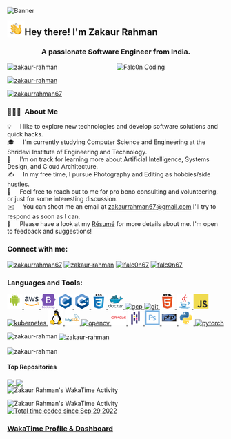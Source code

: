   <!-- ###*************** Banner Image*******************### -->

![Banner](https://github.com/zakaur-rahman/zakaur-rahman/blob/master/assets/falcg.jpg)

<!-- ###*************** Hand Wave GIF*******************### -->

<img alt="Falc0n Coding" src="./assets/Hand%20Wave.gif" width='40' align="left" />
<h2>Hey there! I'm Zakaur Rahman</h2>

<!-- ###*************** General Quote*******************### -->

<h3 align="center">A passionate Software Engineer from India.</h3>

<!-- ###*************** Gif Typing Image*******************### -->

<img align="right" alt="Falc0n Coding" width="250"
        src="https://raw.githubusercontent.com/zakaur-rahman/zakaur-rahman/master/assets/zakaur-rahman.gif"
        align="right" />

<!-- ###*************** Github Profile View count*******************### -->

<p align="left"> <img
                src="https://komarev.com/ghpvc/?username=zakaur-rahman&label=Profile%20views&color=0e75b6&style=flat"
                alt="zakaur-rahman" /> </p>

<!-- ###*************** Github Trophy*******************### -->

<p align="left"> <a href="https://github.com/ryo-ma/github-profile-trophy"><img
                        src="https://github-profile-trophy.vercel.app/?username=zakaur-rahman" alt="zakaur-rahman"
                        width="575" /></a> </p>

<!-- ###*************** Tweeter follow Count*******************### -->

<p align="left"> <a href="https://twitter.com/zakaurrahman67" target="blank"><img
                        src="https://img.shields.io/twitter/follow/zakaurrahman67?logo=twitter&style=for-the-badge"
                        alt="zakaurrahman67" /></a> </p>
 <!-- ###********************** About Me************************### -->

### 👨🏻‍💻 &nbsp;About Me

💡 &nbsp;&nbsp;&nbsp;&nbsp;I like to explore new technologies and develop software solutions and quick hacks.\
🎓 &nbsp;&nbsp;&nbsp;&nbsp;I'm currently studying Computer Science and Engineering at the Shridevi Institute of
Engineering and Technology.\
🌱 &nbsp;&nbsp;&nbsp;&nbsp;I'm on track for learning more about Artificial Intelligence, Systems Design, and Cloud
Architecture.\
✍️ &nbsp;&nbsp;&nbsp;&nbsp;In my free time, I pursue Photography and Editing as hobbies/side hustles.\
💬 &nbsp;&nbsp;&nbsp;&nbsp;Feel free to reach out to me for pro bono consulting and volunteering, or just for some
interesting discussion.\
✉️ &nbsp;&nbsp;&nbsp;&nbsp;You can shoot me an email at zakaurrahman67@gmail.com I'll try to respond as soon as I can.\
📄 &nbsp;&nbsp;&nbsp;&nbsp;Please have a look at my
[Résumé](https://github.com/zakaur-rahman/zakaur-rahman/blob/master/assets/Z45N.pdf) for more details about me. I'm open
to feedback and suggestions!

<!-- ###*************** Social media information*******************### -->

<h3 align="left">Connect with me:</h3>
<p align="left">
<!-- ###*************** Tweeter*******************### -->
        <a href="https://twitter.com/zakaurrahman67" target="blank"><img align="center"
                        src="https://raw.githubusercontent.com/rahuldkjain/github-profile-readme-generator/master/src/images/icons/Social/twitter.svg"
                        alt="zakaurrahman67" height="30" width="40" /></a>
<!-- ###*************** Linkedin Profile*******************### -->
        <a href="https://linkedin.com/in/zakaur-rahman" target="blank"><img align="center"
                        src="https://raw.githubusercontent.com/rahuldkjain/github-profile-readme-generator/master/src/images/icons/Social/linked-in-alt.svg"
                        alt="zakaur-rahman" height="30" width="40" /></a>
<!-- ###*************** Facebook Profile*******************### -->
        <a href="https://fb.com/ifalc0n67" target="blank"><img align="center"
                        src="https://raw.githubusercontent.com/rahuldkjain/github-profile-readme-generator/master/src/images/icons/Social/facebook.svg"
                        alt="ifalc0n67" height="30" width="40" /></a>
 <!-- ###*************** Instagram Profile*******************### -->
        <a href="https://instagram.com/falc0n67" target="blank"><img align="center"
                        src="https://raw.githubusercontent.com/rahuldkjain/github-profile-readme-generator/master/src/images/icons/Social/instagram.svg"
                        alt="falc0n67" height="30" width="40" /></a>
</p>
<!-- ###*************** Languages And Tools*******************### -->

<h3 align="left">Languages and Tools:</h3>
<p align="left"> <a href="https://developer.android.com" target="_blank" rel="noreferrer"> <img
                        src="https://raw.githubusercontent.com/devicons/devicon/master/icons/android/android-original-wordmark.svg"
                        alt="android" width="35" height="35" /> </a> <a href="https://aws.amazon.com" target="_blank"
                rel="noreferrer"> <img
                        src="https://raw.githubusercontent.com/devicons/devicon/master/icons/amazonwebservices/amazonwebservices-original-wordmark.svg"
                        alt="aws" width="35" height="35" /> </a> <a href="https://getbootstrap.com" target="_blank"
                rel="noreferrer"> <img
                        src="https://raw.githubusercontent.com/devicons/devicon/master/icons/bootstrap/bootstrap-plain-wordmark.svg"
                        alt="bootstrap" width="35" height="35" /> </a> <a href="https://www.cprogramming.com/"
                target="_blank" rel="noreferrer"> <img
                        src="https://raw.githubusercontent.com/devicons/devicon/master/icons/c/c-original.svg" alt="c"
                        width="35" height="35" /> </a> <a href="https://www.w3schools.com/cpp/" target="_blank"
                rel="noreferrer"> <img
                        src="https://raw.githubusercontent.com/devicons/devicon/master/icons/cplusplus/cplusplus-original.svg"
                        alt="cplusplus" width="35" height="35" /> </a> <a href="https://www.w3schools.com/css/"
                target="_blank" rel="noreferrer"> <img
                        src="https://raw.githubusercontent.com/devicons/devicon/master/icons/css3/css3-original-wordmark.svg"
                        alt="css3" width="35" height="35" /> </a> <a href="https://www.docker.com/" target="_blank"
                rel="noreferrer"> <img
                        src="https://raw.githubusercontent.com/devicons/devicon/master/icons/docker/docker-original-wordmark.svg"
                        alt="docker" width="35" height="35" /> </a> <a href="https://cloud.google.com" target="_blank"
                rel="noreferrer"> <img src="https://www.vectorlogo.zone/logos/google_cloud/google_cloud-icon.svg"
                        alt="gcp" width="35" height="35" /> </a> <a href="https://git-scm.com/" target="_blank"
                rel="noreferrer"> <img src="https://www.vectorlogo.zone/logos/git-scm/git-scm-icon.svg" alt="git"
                        width="35" height="35" /> </a> <a href="https://www.w3.org/html/" target="_blank"
                rel="noreferrer"> <img
                        src="https://raw.githubusercontent.com/devicons/devicon/master/icons/html5/html5-original-wordmark.svg"
                        alt="html5" width="35" height="35" /> </a> <a href="https://www.java.com" target="_blank"
                rel="noreferrer"> <img
                        src="https://raw.githubusercontent.com/devicons/devicon/master/icons/java/java-original.svg"
                        alt="java" width="35" height="35" /> </a> <a
                href="https://developer.mozilla.org/en-US/docs/Web/JavaScript" target="_blank" rel="noreferrer"> <img
                        src="https://raw.githubusercontent.com/devicons/devicon/master/icons/javascript/javascript-original.svg"
                        alt="javascript" width="35" height="35" /> </a> <a href="https://kubernetes.io" target="_blank"
                rel="noreferrer"> <img src="https://www.vectorlogo.zone/logos/kubernetes/kubernetes-icon.svg"
                        alt="kubernetes" width="35" height="35" /> </a> <a href="https://www.linux.org/" target="_blank"
                rel="noreferrer"> <img
                        src="https://raw.githubusercontent.com/devicons/devicon/master/icons/linux/linux-original.svg"
                        alt="linux" width="35" height="35" /> </a> <a href="https://www.mysql.com/" target="_blank"
                rel="noreferrer"> <img
                        src="https://raw.githubusercontent.com/devicons/devicon/master/icons/mysql/mysql-original-wordmark.svg"
                        alt="mysql" width="35" height="35" /> </a> <a href="https://opencv.org/" target="_blank"
                rel="noreferrer"> <img src="https://www.vectorlogo.zone/logos/opencv/opencv-icon.svg" alt="opencv"
                        width="35" height="35" /> </a> <a href="https://www.oracle.com/" target="_blank"
                rel="noreferrer"> <img
                        src="https://raw.githubusercontent.com/devicons/devicon/master/icons/oracle/oracle-original.svg"
                        alt="oracle" width="35" height="35" /> </a> <a href="https://pandas.pydata.org/" target="_blank"
                rel="noreferrer"> <img
                        src="https://raw.githubusercontent.com/devicons/devicon/2ae2a900d2f041da66e950e4d48052658d850630/icons/pandas/pandas-original.svg"
                        alt="pandas" width="35" height="35" /> </a> <a href="https://www.photoshop.com/en"
                target="_blank" rel="noreferrer"> <img
                        src="https://raw.githubusercontent.com/devicons/devicon/master/icons/photoshop/photoshop-line.svg"
                        alt="photoshop" width="35" height="35" /> </a> <a href="https://www.php.net" target="_blank"
                rel="noreferrer"> <img
                        src="https://raw.githubusercontent.com/devicons/devicon/master/icons/php/php-original.svg"
                        alt="php" width="35" height="35" /> </a> <a href="https://www.python.org" target="_blank"
                rel="noreferrer"> <img
                        src="https://raw.githubusercontent.com/devicons/devicon/master/icons/python/python-original.svg"
                        alt="python" width="35" height="35" /> </a> <a href="https://pytorch.org/" target="_blank"
                rel="noreferrer"> <img src="https://www.vectorlogo.zone/logos/pytorch/pytorch-icon.svg" alt="pytorch"
                        width="35" height="35" /> </a> </p>

<!-- ###*************** Most used Language *******************### -->

<p><img align="left"
                src="https://github-readme-stats.vercel.app/api/top-langs?username=zakaur-rahman&show_icons=true&theme=radical&locale=en" 
                alt="zakaur-rahman" /></p>
                <!-- &layout=compact -->
<!-- ###*************** GitHub Stats*******************### -->

<p>&nbsp;<img align="center"
                src="https://github-readme-stats.vercel.app/api?username=zakaur-rahman&show_icons=true&theme=radical&locale=en"
                alt="zakaur-rahman" /></p>

<!-- ###*************** GitHub Contribution & Streak Stats*******************### -->

<p><img align="center"
                src="https://github-readme-streak-stats.herokuapp.com/?user=zakaur-rahman&show_icons=true&theme=radical"
                alt="zakaur-rahman" /></p>

<!-- ###*************** Top Repositories*******************### -->

#### Top Repositories

<a href="https://github.com/zakaur-rahman/zakaur-rahman.github.io">
        <img align="center"
                src="https://github-readme-stats.vercel.app/api/pin/?username=zakaur-rahman&repo=zakaur-rahman.github.io&theme=buefy" />
</a>
<a href="https://github.com/zakaur-rahman/zakaur-rahman">
        <img align="center"
                src="https://github-readme-stats.vercel.app/api/pin/?username=zakaur-rahman&repo=zakaur-rahman&theme=buefy" />
</a>

<!-- ###*************** WakaTime Which Shows How much time spend in coding*******************### -->

<br />
 <img src="https://github.com/zakaur-rahman/zakaur-rahman/blob/master/images/wakatime_weekly_project_stats.svg"
        alt="Zakaur Rahman's WakaTime Activity" /> 
        
   <img src="https://github.com/zakaur-rahman/zakaur-rahman/blob/master/images/wakatime_weekly_language_stats.svg"
        alt="Zakaur Rahman's WakaTime Activity" />
<a style="default" href="https://wakatime.com/@7853b2c9-28b7-4756-aae6-e85c52f839fa"><img
                src="https://wakatime.com/badge/user/7853b2c9-28b7-4756-aae6-e85c52f839fa.svg"
                alt="Total time coded since Sep 29 2022" /></a>
  
 ### [WakaTime Profile & Dashboard](https://wakatime.com/@falc0n67)
